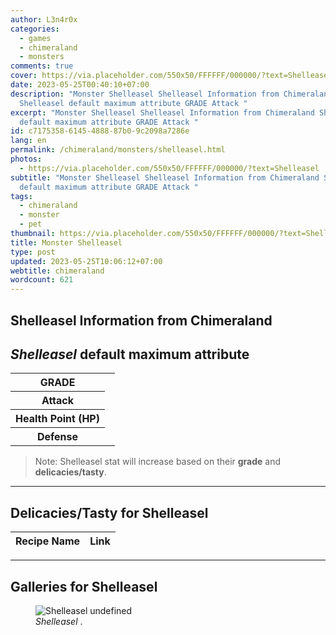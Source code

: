 ```yaml
---
author: L3n4r0x
categories:
  - games
  - chimeraland
  - monsters
comments: true
cover: https://via.placeholder.com/550x50/FFFFFF/000000/?text=Shelleasel
date: 2023-05-25T00:40:10+07:00
description: "Monster Shelleasel Shelleasel Information from Chimeraland
  Shelleasel default maximum attribute GRADE Attack "
excerpt: "Monster Shelleasel Shelleasel Information from Chimeraland Shelleasel
  default maximum attribute GRADE Attack "
id: c7175358-6145-4888-87b0-9c2098a7286e
lang: en
permalink: /chimeraland/monsters/shelleasel.html
photos:
  - https://via.placeholder.com/550x50/FFFFFF/000000/?text=Shelleasel
subtitle: "Monster Shelleasel Shelleasel Information from Chimeraland Shelleasel
  default maximum attribute GRADE Attack "
tags:
  - chimeraland
  - monster
  - pet
thumbnail: https://via.placeholder.com/550x50/FFFFFF/000000/?text=Shelleasel
title: Monster Shelleasel
type: post
updated: 2023-05-25T10:06:12+07:00
webtitle: chimeraland
wordcount: 621
---
```


<link
  rel="stylesheet"
  href="https://rawcdn.githack.com/dimaslanjaka/Web-Manajemen/870a349/css/bootstrap-5-3-0-alpha3-wrapper.css"
/>
<section id="bootstrap-wrapper">
  <div data-bs-theme="dark">
    <h2>Shelleasel Information from Chimeraland</h2>
    <h2 id="attribute"><i>Shelleasel</i> default maximum attribute</h2>
    <div class="row">
      <div class="col mb-2">
        <div class="card">
          <div class="card-body">
            <table>
              <tr>
                <th>GRADE</th>
                <td><br /></td>
              </tr>
              <tr>
                <th>Attack</th>
                <td></td>
              </tr>
              <tr>
                <th>Health Point (HP)</th>
                <td></td>
              </tr>
              <tr>
                <th>Defense</th>
                <td></td>
              </tr>
            </table>
          </div>
        </div>
      </div>
    </div>
    <blockquote class="bd-callout bd-callout-warning">
      Note: Shelleasel stat will increase based on their <b>grade</b> and
      <b>delicacies/tasty</b>.
    </blockquote>
    <hr />
    <h2 id="delicacies">Delicacies/Tasty for Shelleasel</h2>
    <div class="card">
      <div class="card-body">
        <div class="table-responsive">
          <table class="table table-striped">
            <thead>
              <tr>
                <th>Recipe Name</th>
                <th>Link</th>
              </tr>
            </thead>
            <tbody></tbody>
          </table>
        </div>
      </div>
    </div>
    <hr />
    <div id="gallery">
      <h2>Galleries for Shelleasel</h2>
      <div class="row">
        <div class="col-lg-6 col-12">
          <figure>
            <img
              src="https://www.webmanajemen.com/undefined"
              alt="Shelleasel undefined"
            />
            <figcaption style="word-wrap: break-word">
              <i>Shelleasel</i> .
            </figcaption>
          </figure>
        </div>
      </div>
    </div>
  </div>
</section>